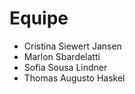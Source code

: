 # Equipe
- Cristina Siewert Jansen
- Marlon Sbardelatti 
- Sofia Sousa Lindner
- Thomas Augusto Haskel
